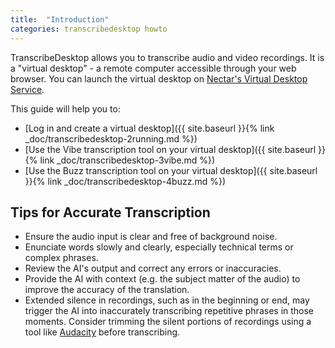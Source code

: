 ```yaml
---
title:  "Introduction"
categories: transcribedesktop howto
---
```


TranscribeDesktop allows you to transcribe audio and video recordings. It is a "virtual desktop" - a remote computer accessible through your web browser. You can launch the virtual desktop on [Nectar's Virtual Desktop Service](https://desktop.rc.nectar.org.au/login/).

This guide will help you to:
* [Log in and create a virtual desktop]({{ site.baseurl }}{% link _doc/transcribedesktop-2running.md %})
* [Use the Vibe transcription tool on your virtual desktop]({{ site.baseurl }}{% link _doc/transcribedesktop-3vibe.md %})
* [Use the Buzz transcription tool on your virtual desktop]({{ site.baseurl }}{% link _doc/transcribedesktop-4buzz.md %})

## Tips for Accurate Transcription 

* Ensure the audio input is clear and free of background noise.  
* Enunciate words slowly and clearly, especially technical terms or complex phrases.  
* Review the AI's output and correct any errors or inaccuracies.  
* Provide the AI with context (e.g. the subject matter of the audio) to improve the accuracy of the translation.
* Extended silence in recordings, such as in the beginning or end, may trigger the AI into inaccurately transcribing repetitive phrases in those moments. Consider trimming the silent portions of recordings using a tool like [Audacity](https://www.audacityteam.org/) before transcribing.

